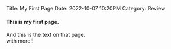 Title: My First Page
Date: 2022-10-07 10:20PM
Category: Review

#### This is my first page.

And this is the text on that page.  
with more!!